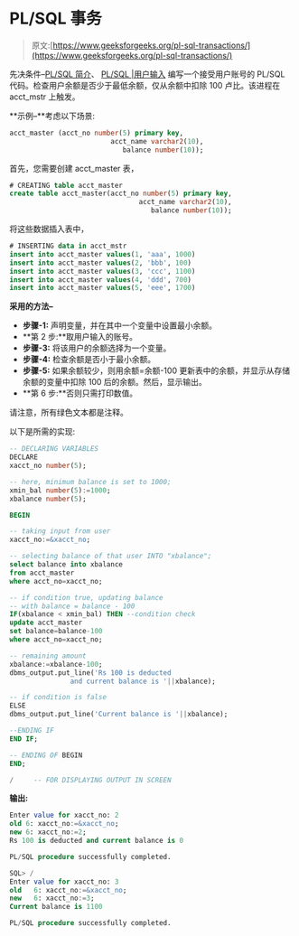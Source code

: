 # PL/SQL 事务

> 原文:[https://www.geeksforgeeks.org/pl-sql-transactions/](https://www.geeksforgeeks.org/pl-sql-transactions/)

先决条件–[PL/SQL 简介](https://www.geeksforgeeks.org/plsql-introduction/)、 [PL/SQL |用户输入](https://www.geeksforgeeks.org/pl-sql-user-input/)
编写一个接受用户账号的 PL/SQL 代码。检查用户余额是否少于最低余额，仅从余额中扣除 100 卢比。该进程在 acct_mstr 上触发。

**示例–**考虑以下场景:

```sql
acct_master (acct_no number(5) primary key, 
                         acct_name varchar2(10), 
                            balance number(10)); 
```

首先，您需要创建 acct_master 表，

```sql
# CREATING table acct_master 
create table acct_master(acct_no number(5) primary key, 
                                acct_name varchar2(10), 
                                   balance number(10)); 
```

将这些数据插入表中，

```sql
# INSERTING data in acct_mstr
insert into acct_master values(1, 'aaa', 1000)
insert into acct_master values(2, 'bbb', 100)
insert into acct_master values(3, 'ccc', 1100)
insert into acct_master values(4, 'ddd', 700)
insert into acct_master values(5, 'eee', 1700) 
```

**采用的方法–**

*   **步骤-1:** 声明变量，并在其中一个变量中设置最小余额。
*   **第 2 步:**取用户输入的账号。
*   **步骤-3:** 将该用户的余额选择为一个变量。
*   **步骤-4:** 检查余额是否小于最小余额。
*   **步骤-5:** 如果余额较少，则用余额=余额-100 更新表中的余额，并显示从存储余额的变量中扣除 100 后的余额。然后，显示输出。
*   **第 6 步:**否则只需打印数值。

请注意，所有绿色文本都是注释。

以下是所需的实现:

```sql
-- DECLARING VARIABLES
DECLARE 
xacct_no number(5);

-- here, minimum balance is set to 1000;
xmin_bal number(5):=1000; 
xbalance number(5);

BEGIN

-- taking input from user
xacct_no:=&xacct_no; 

-- selecting balance of that user INTO "xbalance";
select balance into xbalance 
from acct_master 
where acct_no=xacct_no; 

-- if condition true, updating balance 
-- with balance = balance - 100 
IF(xbalance < xmin_bal) THEN --condition check
update acct_master 
set balance=balance-100 
where acct_no=xacct_no; 

-- remaining amount                                                                 
xbalance:=xbalance-100; 
dbms_output.put_line('Rs 100 is deducted 
               and current balance is '||xbalance);

-- if condition is false 
ELSE             
dbms_output.put_line('Current balance is '||xbalance);

--ENDING IF 
END IF;    

-- ENDING OF BEGIN
END; 

/     -- FOR DISPLAYING OUTPUT IN SCREEN
```

**输出:**

```sql
Enter value for xacct_no: 2
old 6: xacct_no:=&xacct_no;
new 6: xacct_no:=2;
Rs 100 is deducted and current balance is 0

PL/SQL procedure successfully completed.

SQL> /
Enter value for xacct_no: 3
old   6: xacct_no:=&xacct_no;
new   6: xacct_no:=3;
Current balance is 1100

PL/SQL procedure successfully completed. 
```